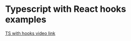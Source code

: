 # Typescript with React hooks examples

[TS with hooks video link](https://www.youtube.com/watch?v=zM_ZiSl2n2E&list=PLX6eIZhdRLiuZ851mfdhRkFi9VqqQBcpq&index=2&t=37s&ab_channel=JackHerrington)